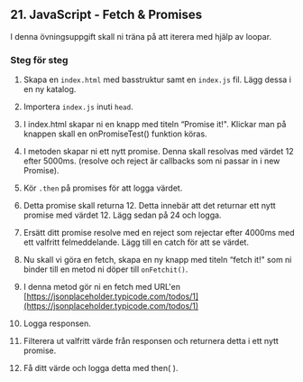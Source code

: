 ## 21. JavaScript - Fetch & Promises

I denna övningsuppgift skall ni träna på att iterera med hjälp av loopar.

### Steg för steg

1. Skapa en ```index.html``` med basstruktur samt en ```index.js``` fil. Lägg dessa i en ny katalog.

1. Importera ```index.js``` inuti ```head```.

1. I index.html skapar ni en knapp med titeln “Promise it!". Klickar man på knappen skall en onPromiseTest() funktion köras.

1. I metoden skapar ni ett nytt promise. Denna skall resolvas med värdet 12 efter
5000ms. (resolve och reject är callbacks som ni passar in i new Promise).

1. Kör ```.then``` på promises för att logga värdet.

1. Detta promise skall returna 12. Detta innebär att det returnar ett nytt promise med värdet 12. Lägg sedan på 24 och logga.

1. Ersätt ditt promise resolve med en reject som rejectar efter 4000ms med ett valfritt felmeddelande. Lägg till en catch för att se värdet.

1. Nu skall vi göra en fetch, skapa en ny knapp med titeln “fetch it!" som ni binder till en metod ni döper till ```onFetchit()```.

1. I denna metod gör ni en fetch med URL'en [https://jsonplaceholder.typicode.com/todos/1](https://jsonplaceholder.typicode.com/todos/1)

1. Logga responsen.

1. Filterera ut valfritt värde från responsen och returnera detta i ett nytt promise.

1. Få ditt värde och logga detta med then( ).
